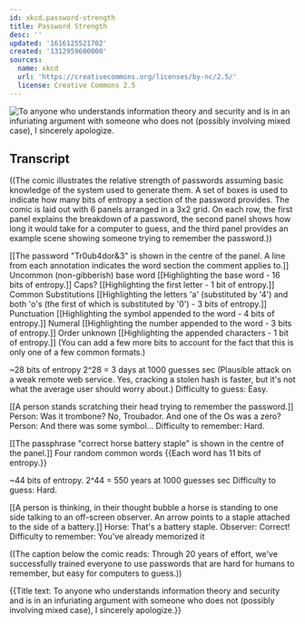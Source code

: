 ```yaml
---
id: xkcd.password-strength
title: Password Strength
desc: ''
updated: '1616125521702'
created: '1312959600000'
sources:
  name: xkcd
  url: 'https://creativecommons.org/licenses/by-nc/2.5/'
  license: Creative Commons 2.5
---
```

![To anyone who understands information theory and security and is in an infuriating argument with someone who does not (possibly involving mixed case), I sincerely apologize.](https://imgs.xkcd.com/comics/password_strength.png)

## Transcript
((The comic illustrates the relative strength of passwords assuming basic knowledge of the system used to generate them. A set of boxes is used to indicate how many bits of entropy a section of the password provides. The comic is laid out with 6 panels arranged in a 3x2 grid. On each row, the first panel explains the breakdown of a password, the second panel shows how long it would take for a computer to guess, and the third panel provides an example scene showing someone trying to remember the password.))

[[The password "Tr0ub4dor&3" is shown in the centre of the panel. A line from each annotation indicates the word section the comment applies to.]]
Uncommon (non-gibberish) base word [[Highlighting the base word - 16 bits of entropy.]]
Caps? [[Highlighting the first letter - 1 bit of entropy.]]
Common Substitutions [[Highlighting the letters 'a' (substituted by '4') and both 'o's (the first of which is substituted by '0') - 3 bits of entropy.]]
Punctuation [[Highlighting the symbol appended to the word - 4 bits of entropy.]]
Numeral [[Highlighting the number appended to the word - 3 bits of entropy.]]
Order unknown [[Highlighting the appended characters - 1 bit of entropy.]]
(You can add a few more bits to account for the fact that this is only one of a few common formats.)

~28 bits of entropy
2^28 = 3 days at 1000 guesses
sec
(Plausible attack on a weak remote web service. Yes, cracking a stolen hash is faster, but it's not what the average user should worry about.)
Difficulty to guess: Easy.

[[A person stands scratching their head trying to remember the password.]]
Person: Was it trombone? No, Troubador. And one of the Os was a zero?
Person: And there was some symbol...
Difficulty to remember: Hard.

[[The passphrase "correct horse battery staple" is shown in the centre of the panel.]]
Four random common words {{Each word has 11 bits of entropy.}}

~44 bits of entropy.
2^44 = 550 years at 1000 guesses
sec
Difficulty to guess: Hard.

[[A person is thinking, in their thought bubble a horse is standing to one side talking to an off-screen observer. An arrow points to a staple attached to the side of a battery.]]
Horse: That's a battery staple.
Observer: Correct!
Difficulty to remember: You've already memorized it

((The caption below the comic reads: Through 20 years of effort, we've successfully trained everyone to use passwords that are hard for humans to remember, but easy for computers to guess.))

{{Title text: To anyone who understands information theory and security and is in an infuriating argument with someone who does not (possibly involving mixed case), I sincerely apologize.}}
